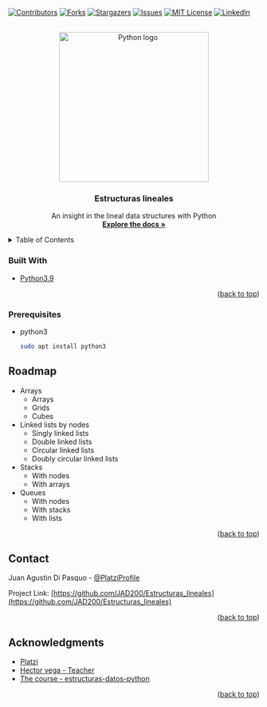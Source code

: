 <div id="top">

  [![Contributors][contributors-shield]][contributors-url]
  [![Forks][forks-shield]][forks-url]
  [![Stargazers][stars-shield]][stars-url]
  [![Issues][issues-shield]][issues-url]
  [![MIT License][license-shield]][license-url]
  [![LinkedIn][linkedin-shield]][linkedin-url]

</div>

<!-- PROJECT LOGO -->
<br />
<div align="center">
  <a href="https://github.com/JAD200/Estructuras_lineales" target="blank" referrerpolicy="no-referrer">
    <img src="https://i.imgur.com/fDkhooA.png" alt="Python logo" width="300" >
  </a>

<h3 align="center">Estructuras lineales</h3>

  <p align="center">
    An insight in the lineal data structures with Python
    <br />
    <a href="https://github.com/JAD200/Estructuras_lineales" target="blank" referrerpolicy="no-referrer"><strong>Explore the docs »</strong></a>
</div>



<!-- TABLE OF CONTENTS -->
<details>
  <summary>Table of Contents</summary>
  <ol>
    <li><a href="#built-with">Built With</a></li>
    <li><a href="#prerequisites">Prerequisites</a></li>
    <li><a href="#roadmap">Roadmap</a></li>
    <li><a href="#contact">Contact</a></li>
    <li><a href="#acknowledgments">Acknowledgments</a></li>
  </ol>
</details>


### Built With

* [Python3.9](https://www.python.org/downloads/release/python-3913/)

<p align="right">(<a href="#top">back to top</a>)</p>



### Prerequisites

* python3
  ```sh
  sudo apt install python3
  ```

<!-- ROADMAP -->
## Roadmap

- Arrays
	- Arrays
	- Grids
	- Cubes
- Linked lists by nodes
	- Singly linked lists
	- Double linked lists
	- Circular linked lists
	- Doubly circular linked lists
- Stacks
	- With nodes
	- With arrays
- Queues
	- With nodes
	- With stacks
	- With lists

<p align="right">(<a href="#top">back to top</a>)</p>


<!-- CONTACT -->
## Contact

Juan Agustin Di Pasquo - [@PlatziProfile](https://platzi.com/p/Juan_Di_Pasquo/)

Project Link: [https://github.com/JAD200/Estructuras_lineales](https://github.com/JAD200/Estructuras_lineales)

<p align="right">(<a href="#top">back to top</a>)</p>



<!-- ACKNOWLEDGMENTS -->
## Acknowledgments

* [Platzi](https://platzi.com/)
* [Hector vega - Teacher](https://mobile.twitter.com/TerranigmArk)
* [The course - estructuras-datos-python](https://platzi.com/cursos/estructuras-datos-python/)

<p align="right">(<a href="#top">back to top</a>)</p>



<!-- MARKDOWN LINKS & IMAGES -->
<!-- https://www.markdownguide.org/basic-syntax/#reference-style-links -->
[contributors-shield]: https://img.shields.io/github/contributors/JAD200/Estructuras_lineales.svg?style=flat-square
[contributors-url]: https://github.com/JAD200/Estructuras_lineales/graphs/contributors
[forks-shield]: https://img.shields.io/github/forks/JAD200/Estructuras_lineales.svg?style=flat-square
[forks-url]: https://github.com/JAD200/Estructuras_lineales/network/members
[stars-shield]: https://img.shields.io/github/stars/JAD200/Estructuras_lineales.svg?style=flat-square
[stars-url]: https://github.com/JAD200/Estructuras_lineales/stargazers
[issues-shield]: https://img.shields.io/github/issues/JAD200/Estructuras_lineales.svg?style=flat-square
[issues-url]: https://github.com/JAD200/Estructuras_lineales/issues
[license-shield]: https://img.shields.io/github/license/JAD200/Estructuras_lineales.svg?style=flat-square
[license-url]: https://github.com/JAD200/Estructuras_lineales/blob/master/LICENSE.txt
<!-- LinkedIn -->
[linkedin-shield]: https://img.shields.io/badge/-LinkedIn-black.svg?style=for-the-badge&logo=linkedin&colorB=blue
[linkedin-url]: https://linkedin.com/in/juan-agustin-di-pasquo-jad
